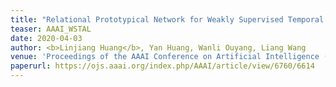 ```yaml
---
title: "Relational Prototypical Network for Weakly Supervised Temporal Action Localization"
teaser: AAAI_WSTAL
date: 2020-04-03
author: <b>Linjiang Huang</b>, Yan Huang, Wanli Ouyang, Liang Wang
venue: 'Proceedings of the AAAI Conference on Artificial Intelligence (AAAI)'
paperurl: https://ojs.aaai.org/index.php/AAAI/article/view/6760/6614
---
```

